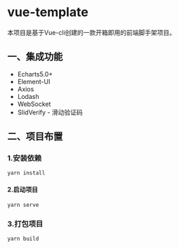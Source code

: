 # vue-template
本项目是基于Vue-cli创建的一款开箱即用的前端脚手架项目。


## 一、集成功能

- Echarts5.0+
- Element-UI
- Axios
- Lodash
- WebSocket
- SlidVerify - 滑动验证码


## 二、项目布置

### 1.安装依赖
```
yarn install
```

#### 2.启动项目
```
yarn serve
```

### 3.打包项目
```
yarn build
```


